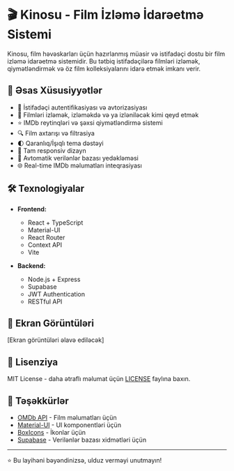# 🎬 Kinosu - Film İzləmə İdarəetmə Sistemi

Kinosu, film həvəskarları üçün hazırlanmış müasir və istifadəçi dostu bir film izləmə idarəetmə sistemidir. Bu tətbiq istifadəçilərə filmləri izləmək, qiymətləndirmək və öz film kolleksiyalarını idarə etmək imkanı verir.

## 🚀 Əsas Xüsusiyyətlər

- 🔐 İstifadəçi autentifikasiyası və avtorizasiyası
- 🎯 Filmləri izləmək, izləməkdə və ya izləniləcək kimi qeyd etmək
- ⭐ IMDb reytinqləri və şəxsi qiymətləndirmə sistemi
- 🔍 Film axtarışı və filtrasiya
- 🌓 Qaranlıq/İşıqlı tema dəstəyi
- 📱 Tam responsiv dizayn
- 🔄 Avtomatik verilənlər bazası yedəkləməsi
- 🌐 Real-time IMDb məlumatları inteqrasiyası

## 🛠️ Texnologiyalar

- **Frontend:**
  - React + TypeScript
  - Material-UI
  - React Router
  - Context API
  - Vite

- **Backend:**
  - Node.js + Express
  - Supabase
  - JWT Authentication
  - RESTful API

## 📸 Ekran Görüntüləri

[Ekran görüntüləri əlavə ediləcək]

## 📝 Lisenziya

MIT License - daha ətraflı məlumat üçün [LICENSE](LICENSE) faylına baxın.

## 🙏 Təşəkkürlər

- [OMDb API](http://www.omdbapi.com/) - Film məlumatları üçün
- [Material-UI](https://mui.com/) - UI komponentləri üçün
- [BoxIcons](https://boxicons.com/) - İkonlar üçün
- [Supabase](https://supabase.com) - Verilənlər bazası xidmətləri üçün

---

⭐ Bu layihəni bəyəndinizsə, ulduz verməyi unutmayın!